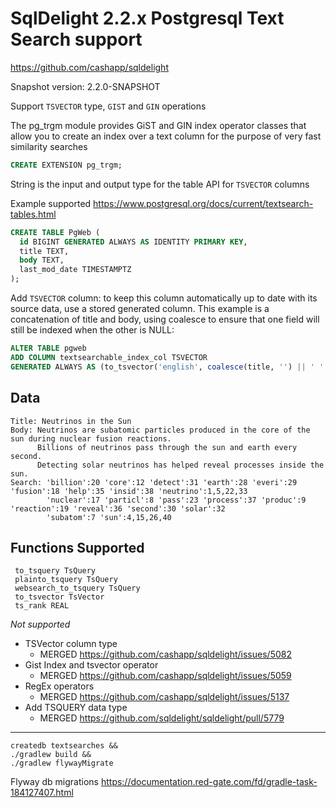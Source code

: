 # SqlDelight 2.2.x Postgresql Text Search support 

https://github.com/cashapp/sqldelight

Snapshot version: 2.2.0-SNAPSHOT

Support `TSVECTOR` type, `GIST` and `GIN` operations

The pg_trgm module provides GiST and GIN index operator classes that allow you to create an index over a text column for the purpose of very fast similarity searches

```sql
CREATE EXTENSION pg_trgm;
```

String is the input and output type for the table API for `TSVECTOR` columns

Example supported https://www.postgresql.org/docs/current/textsearch-tables.html

```sql
CREATE TABLE PgWeb (
  id BIGINT GENERATED ALWAYS AS IDENTITY PRIMARY KEY,
  title TEXT,
  body TEXT,
  last_mod_date TIMESTAMPTZ
);
```

Add `TSVECTOR` column: to keep this column automatically up to date with its source data, use a stored generated column.
This example is a concatenation of title and body, using coalesce to ensure that one field will still be indexed when the other is NULL:

```sql
ALTER TABLE pgweb
ADD COLUMN textsearchable_index_col TSVECTOR
GENERATED ALWAYS AS (to_tsvector('english', coalesce(title, '') || ' ' || coalesce(body, ''))) STORED;
```

## Data 

```
Title: Neutrinos in the Sun
Body: Neutrinos are subatomic particles produced in the core of the sun during nuclear fusion reactions.
      Billions of neutrinos pass through the sun and earth every second.
      Detecting solar neutrinos has helped reveal processes inside the sun. 
Search: 'billion':20 'core':12 'detect':31 'earth':28 'everi':29 'fusion':18 'help':35 'insid':38 'neutrino':1,5,22,33 
        'nuclear':17 'particl':8 'pass':23 'process':37 'produc':9 'reaction':19 'reveal':36 'second':30 'solar':32 
        'subatom':7 'sun':4,15,26,40
```

## Functions Supported 

```
 to_tsquery TsQuery
 plainto_tsquery TsQuery 
 websearch_to_tsquery TsQuery
 to_tsvector TsVector
 ts_rank REAL
```

*Not supported*

* TSVector column type
  * MERGED https://github.com/cashapp/sqldelight/issues/5082
* Gist Index and tsvector operator
  * MERGED https://github.com/cashapp/sqldelight/issues/5059 
* RegEx operators
  * MERGED https://github.com/cashapp/sqldelight/issues/5137
* Add TSQUERY data type
  * MERGED https://github.com/sqldelight/sqldelight/pull/5779 
----

```shell
createdb textsearches &&
./gradlew build &&
./gradlew flywayMigrate
```

Flyway db migrations
https://documentation.red-gate.com/fd/gradle-task-184127407.html
